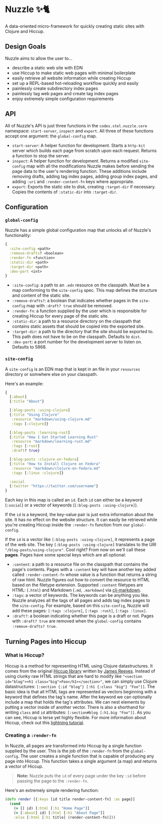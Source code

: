 # Nuzzle ✨🐈
A data-oriented micro-framework for quickly creating static sites with Clojure and Hiccup.

## Design Goals
Nuzzle aims to allow the user to...
- describe a static web site with EDN
- use Hiccup to make static web pages with minimal boilerplate
- easily retrieve all website information while creating Hiccup
- set up a REPL-based hot-reloading workflow quickly and easily
- painlessly create subdirectory index pages
- painlessly tag web pages and create tag index pages
- enjoy extremely simple configuration requirements

## API
All of Nuzzle's API is just three functions in the `codes.stel.nuzzle.core` namespace: `start-server`, `inspect` and `export`. All three of these functions accept one argument: the `global-config` map.
- `start-server`: A helper function for development. Starts a `http-kit` server which builds each page from scratch upon each request. Returns a function to stop the server.
- `inspect`: A helper function for development. Returns a modified `site-config` map with all the modifications Nuzzle makes before sending the page data to the user's rendering function. These additions include removing drafts, adding tag index pages, adding group index pages, and adding `:uri` and `:render-content-fn` keys where appropriate.
- `export`: Exports the static site to disk, creating `:target-dir` if necessary. Copies the contents of `:static-dir` into `:target-dir`.

## Configuration
### `global-config`
Nuzzle has a simple global configuration map that unlocks all of Nuzzle's functionality:
```clojure
{
  :site-config <path>
  :remove-drafts? <boolean>
  :render-fn <function>
  :static-dir <path>
  :target-dir <path>
  :dev-port <int>
}
```
- `:site-config`: a path to an `.edn` resource on the classpath. Must be a map conforming to the `site-config` spec. This map defines the structure and content of the static site.
- `:remove-drafts?`: a boolean that indicates whether pages in the `site-config` map with `:draft? true` should be removed.
- `:render-fn`: a function supplied by the user which is responsible for creating Hiccup for every page of the static site.
- `:static-dir`: a path to a resource directory on the classpath that contains static assets that should be copied into the exported site.
- `:target-dir`: a path to the directory that the site should be exported to. This path does not have to be on the classpath. Defaults to `dist`.
- `:dev-port`: a port number for the development server to listen on. Defaults to 5868.


### `site-config`
A `site-config` is an EDN map that is kept in an file in your `resources` directory or somwhere else on your classpath.

Here's an example:
```clojure
{
  [:about]
  {:title "About"}

  [:blog-posts :using-clojure]
  {:title "Using Clojure"
   :resource "markdown/using-clojure.md"
   :tags [:clojure]}

  [:blog-posts :learning-rust]
  {:title "How I Got Started Learning Rust"
   :resource "markdown/learning-rust.md"
   :tags [:rust]
   :draft? true}

  [:blog-posts :clojure-on-fedora]
  {:title "How to Install Clojure on Fedora"
   :resource "markdown/clojure-on-fedora.md"
   :tags [:linux :clojure]}

  :social
  {:twitter "https://twitter.com/username"}
}
```

Each key in this map is called an `id`. Each `id` can either be a keyword (`:social`) or a vector of keywords (`[:blog-posts :using-clojure]`).

If the `id` is a keyword, the key-value pair is just extra information about the site. It has no effect on the website structure. It can easily be retrieved while you're creating Hiccup inside the `:render-fn` function from our `global-config`.

If the `id` is a vector like `[:blog-posts :using-clojure]`, it represents a page of the web site. The key `[:blog-posts :using-clojure]` translates to the URI `"/blog-posts/using-clojure"`. Cool right? From now on we'll call these **pages**. Pages have some special keys which are all optional:

- `:content`: a path to a resource file on the classpath that contains the page's contents. Pages with a `:content` key will have another key added called `:render-content-fn` whose value is a function that returns a string of raw html. Nuzzle figures out how to convert the resource to HTML based on the filetype extension. Supported `:content` filetypes are HTML: (`.html`) and Markdown (`.md`, `.markdown`) via [clj-markdown](https://github.com/yogthos/markdown-clj).
- `:tags`: a vector of keywords. The keywords can be anything you like. Nuzzle analyzes all the tags of all pages and adds tag index pages to the `site-config`. For example, based on this `site-config`, Nuzzle will add these pages: `[:tags :clojure]`, `[:tags :rust]`, `[:tags :linux]`.
- `:draft?`: a boolean indicating whether this page is a draft or not. Pages with `:draft? true` are removed when the `global-config` contains `:remove-drafts? true`.

## Turning Pages into Hiccup
### What is Hiccup?
Hiccup is a method for representing HTML using Clojure datastructures. It comes from the original [Hiccup library](https://github.com/weavejester/hiccup) written by [James Reeves](https://github.com/weavejester). Instead of using clunky raw HTML strings that are hard to modify like `"<section id="blog"><h1 class="big">Foo</h1></section>"`, we can simply use Clojure datastructures: `[:section {:id "blog"} [:h1 {:class "big"} "Foo"]]`. The basic idea is that all HTML tags are represented as vectors beginning with a keyword that defines the tag's name. After the keyword we can optionally include a map that holds the tag's attributes. We can nest elements by putting a vector inside of another vector. There is also a shorthand for writing `class` and `id` attributes: `[:section#blog [:h1.big "Foo"]]`. As you can see, Hiccup is terse yet highly flexible. For more information about Hiccup, check out this [lightning tutorial](https://medium.com/makimo-tech-blog/hiccup-lightning-tutorial-6494e477f3a5).

### Creating a `:render-fn`
In Nuzzle, all pages are transformed into Hiccup by a single function supplied by the user. This is the job of the `:render-fn` from the `global-config`. The user creates a single function that is capable of producing any page into Hiccup. This function takes a single argument (a map) and returns a vector of Hiccup.

> **Note:** Nuzzle puts the `id` of every page under the key `:id` before passing the page to the `:render-fn`.

Here's an extremely simple rendering function:
```clojure
(defn render [{:keys [id title render-content-fn] :as page}]
  (cond
    (= [] id) [:html [:h1 "Home Page"]]
    (= [:about] id) [:html [:h1 "About Page"]]
    :else [:html [:h1 title] (render-content-fn)]))
```
